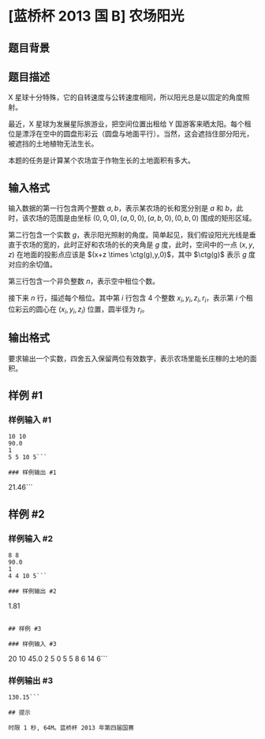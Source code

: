 # [蓝桥杯 2013 国 B] 农场阳光

## 题目背景



## 题目描述

X 星球十分特殊，它的自转速度与公转速度相同，所以阳光总是以固定的角度照射。

最近，X 星球为发展星际旅游业，把空间位置出租给 Y 国游客来晒太阳。每个租位是漂浮在空中的圆盘形彩云（圆盘与地面平行）。当然，这会遮挡住部分阳光，被遮挡的土地植物无法生长。

本题的任务是计算某个农场宜于作物生长的土地面积有多大。

## 输入格式

输入数据的第一行包含两个整数 $a,b$，表示某农场的长和宽分别是 $a$ 和 $b$，此时，该农场的范围是由坐标 $(0,0,0),(a,0,0),(a,b,0),(0,b,0)$ 围成的矩形区域。

第二行包含一个实数 $g$，表示阳光照射的角度。简单起见，我们假设阳光光线是垂直于农场的宽的，此时正好和农场的长的夹角是 $g$ 度，此时，空间中的一点 $(x,y,z)$ 在地面的投影点应该是 $(x+z \times \ctg(g),y,0)$，其中 $\ctg(g)$ 表示 $g$ 度对应的余切值。

第三行包含一个非负整数 $n$，表示空中租位个数。

接下来 $n$ 行，描述每个租位。其中第 $i$ 行包含 $4$ 个整数 $x_i,y_i,z_i,r_i$，表示第 $i$ 个租位彩云的圆心在 $(x_i,y_i,z_i)$ 位置，圆半径为 $r_i$。

## 输出格式

要求输出一个实数，四舍五入保留两位有效数字，表示农场里能长庄稼的土地的面积。

## 样例 #1

### 样例输入 #1
```
10 10
90.0
1
5 5 10 5```

### 样例输出 #1

```
21.46```

## 样例 #2

### 样例输入 #2
```
8 8
90.0
1
4 4 10 5```

### 样例输出 #2

```
1.81
```

## 样例 #3

### 样例输入 #3
```
20 10
45.0
2
5 0 5 5
8 6 14 6```

### 样例输出 #3

```
130.15```

## 提示

时限 1 秒, 64M。蓝桥杯 2013 年第四届国赛
